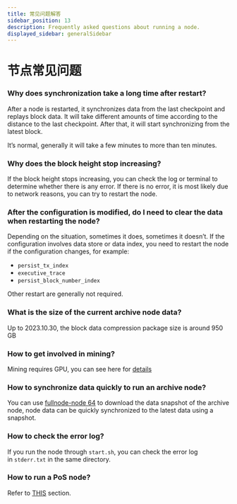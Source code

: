 ```yaml
---
title: 常见问题解答
sidebar_position: 13
description: Frequently asked questions about running a node.
displayed_sidebar: generalSidebar
---
```


# 节点常见问题

### Why does synchronization take a long time after restart?

After a node is restarted, it synchronizes data from the last checkpoint and replays block data. It will take different amounts of time according to the distance to the last checkpoint. After that, it will start synchronizing from the latest block.

It’s normal, generally it will take a few minutes to more than ten minutes.

### Why does the block height stop increasing?

If the block height stops increasing, you can check the log or terminal to determine whether there is any error. If there is no error, it is most likely due to network reasons, you can try to restart the node.

### After the configuration is modified, do I need to clear the data when restarting the node?

Depending on the situation, sometimes it does, sometimes it doesn’t. If the configuration involves data store or data index, you need to restart the node if the configuration changes, for example:

- `persist_tx_index`
- `executive_trace`
- `persist_block_number_index`

Other restart are generally not required.

### What is the size of the current archive node data?

Up to 2023.10.30, the block data compression package size is around 950 GB

### How to get involved in mining?

Mining requires GPU, you can see here for [details](https://forum.conflux.fun/t/conflux-tethys-gpu-mining-instruction-v1-1-4/3775)

### How to synchronize data quickly to run an archive node?

You can use [fullnode-node 64](https://github.com/conflux-fans/fullnode-tool) to download the data snapshot of the archive node, node data can be quickly synchronized to the latest data using a snapshot.

### How to check the error log?

If you run the node through `start.sh`, you can check the error log in `stderr.txt` in the same directory.

### How to run a PoS node?

Refer to [THIS](../mine-stake/stake/run-pos-node-on-aws) section.
